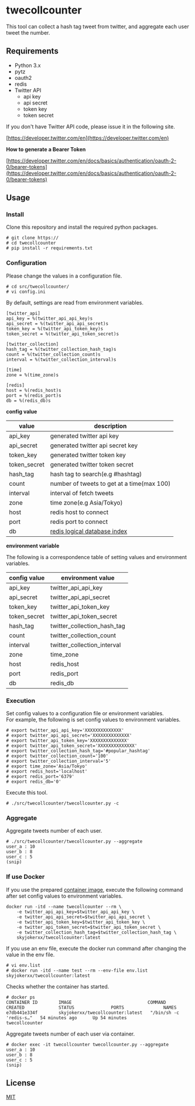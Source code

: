 # twecollcounter

This tool can collect a hash tag tweet from twitter, and aggregate each user tweet the number.

## Requirements

* Python 3.x
* pytz
* oauth2
* redis
* Twitter API
    * api key
    * api secret
    * token key
    * token secret

If you don't have Twitter API code, please issue it in the following site.

[https://developer.twitter.com/en](https://developer.twitter.com/en)

**How to generate a Bearer Token**

[https://developer.twitter.com/en/docs/basics/authentication/oauth-2-0/bearer-tokens](https://developer.twitter.com/en/docs/basics/authentication/oauth-2-0/bearer-tokens)

## Usage

### Install

Clone this repository and install the required python packages.

```
# git clone https://
# cd twecollcounter
# pip install -r requirements.txt
```

### Configuration

Please change the values in a configuration file.

```
# cd src/twecollcounter/
# vi config.ini
```

By default, settings are read from environment variables.

```
[twitter_api]
api_key = %(twitter_api_api_key)s
api_secret = %(twitter_api_api_secret)s
token_key = %(twitter_api_token_key)s
token_secret = %(twitter_api_token_secret)s

[twitter_collection]
hash_tag = %(twitter_collection_hash_tag)s
count = %(twitter_collection_count)s
interval = %(twitter_collection_interval)s

[time]
zone = %(time_zone)s

[redis]
host = %(redis_host)s
port = %(redis_port)s
db = %(redis_db)s
```

**config value**

|    value     |                   description                   |
|--------------|-------------------------------------------------|
| api_key      | generated twitter api key                       |
| api_secret   | generated twitter api secret key                |
| token_key    | generated twitter token key                     |
| token_secret | generated twitter token secret                  |
| hash_tag     | hash tag to search(e.g #hashtag)                |
| count        | number of tweets to get at a time(max 100)      |
| interval     | interval of fetch tweets                        |
| zone         | time zone(e.g Asia/Tokyo)                       |
| host         | redis host to connect                           |
| port         | redis port to connect                           |
| db           | [redis logical database index][redis_index_ref] |

[redis_index_ref]:https://redis.io/commands/select

**environment variable**

The following is a correspondence table of setting values and environment variables.

| config value |      environment value      |
|--------------|-----------------------------|
| api_key      | twitter_api_api_key         |
| api_secret   | twitter_api_api_secret      |
| token_key    | twitter_api_token_key       |
| token_secret | twitter_api_token_secret    |
| hash_tag     | twitter_collection_hash_tag |
| count        | twitter_collection_count    |
| interval     | twitter_collection_interval |
| zone         | time_zone                   |
| host         | redis_host                  |
| port         | redis_port                  |
| db           | redis_db                    |

### Execution

Set config values to a configuration file or environment variables.  
For example, the following is set config values to environment variables.

```
# export twitter_api_api_key='XXXXXXXXXXXXXX'
# export twitter_api_api_secret='XXXXXXXXXXXXXX'
# export twitter_api_token_key='XXXXXXXXXXXXXX'
# export twitter_api_token_secret='XXXXXXXXXXXXXX'
# export twitter_collection_hash_tag='#popular_hashtag'
# export twitter_collection_count='100'
# export twitter_collection_interval='5'
# export time_zone='Asia/Tokyo'
# export redis_host='localhost'
# export redis_port='6379'
# export redis_db='0'
```

Execute this tool.

```
# ./src/twecollcounter/twecollcounter.py -c
```

### Aggregate

Aggregate tweets number of each user.

```
# ./src/twecollcounter/twecollcounter.py --aggregate
user_a : 10
user_b : 8
user_c : 5
(snip)
```

### If use Docker

If you use the prepared [container image](https://hub.docker.com/repository/docker/skyjokerxx/twecollcounter), execute the following command after set config values to environment variables.

```
docker run -itd --name twecollcounter --rm \
    -e twitter_api_api_key=$twitter_api_api_key \
    -e twitter_api_api_secret=$twitter_api_api_secret \
    -e twitter_api_token_key=$twitter_api_token_key \
    -e twitter_api_token_secret=$twitter_api_token_secret \
    -e twitter_collection_hash_tag=$twitter_collection_hash_tag \
    skyjokerxx/twecollcounter:latest
```

If you use an env file, execute the docker run command after changing the value in the env file.

```
# vi env.list
# docker run -itd --name test --rm --env-file env.list skyjokerxx/twecollcounter:latest
```

Checks whether the container has started.

```
# docker ps
CONTAINER ID        IMAGE                             COMMAND                  CREATED             STATUS              PORTS               NAMES
e7db441e334f        skyjokerxx/twecollcounter:latest   "/bin/sh -c 'redis-s…"   54 minutes ago      Up 54 minutes                           twecollcounter
```

Aggregate tweets number of each user via container.

```
# docker exec -it twecollcounter twecollcounter.py --aggregate
user_a : 10
user_b : 8
user_c : 5
(snip)
```

## License

[MIT](https://github.com/sky-joker/twecollcounter/blob/master/LICENSE.txt)
